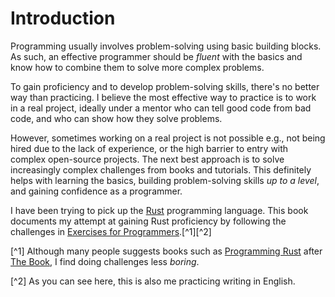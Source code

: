 # Introduction

Programming usually involves problem-solving using basic building blocks.
As such, an effective programmer should be *fluent* with the basics and know how to combine them
to solve more complex problems.

To gain proficiency and to develop problem-solving skills, there's no better way than practicing.
I believe the most effective way to practice is to work in a real project,
ideally under a mentor who can tell good code from bad code, and who can show how they solve problems.

However, sometimes working on a real project is not possible e.g., not being hired due to the lack of
experience, or the high barrier to entry with complex open-source projects.
The next best approach is to solve increasingly complex challenges from books and tutorials. This
definitely helps with learning the basics, building problem-solving skills *up to a level*,
and gaining confidence as a programmer.

I have been trying to pick up the [Rust](https://www.rust-lang.org/ "The Rust Programming Language")
programming language.
This book documents my attempt at gaining Rust proficiency by following
the challenges in [Exercises for Programmers](https://pragprog.com/titles/bhwb/exercises-for-programmers/ "Exercises for Programmers, by Brian P. Hogan").[^1][^2]

[^1] Although many people suggests books such as [Programming Rust](https://www.oreilly.com/library/view/programming-rust-2nd/9781492052586/ "Programming Rust by Jim Blandy, Jason Orendorff, Leonora F . S. Tindall") after [The Book](https://doc.rust-lang.org/book/ "The Rust Programming Language by Steve Klabnik and Carol Nichols, with contributions from the Rust Community"), I find doing
challenges less *boring*.

[^2] As you can see here, this is also me practicing writing in English.
